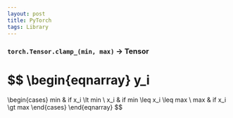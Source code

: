 ```yaml
---
layout: post
title: PyTorch
tags: Library
---
```


### `torch.Tensor.clamp_(min, max)` -> Tensor

$$
\begin{eqnarray}
y_i
 =
  \begin{cases}
    min & if x_i \lt min \\
    x_i & if min \leq x_i \leq max \\
    max & if x_i \gt max
  \end{cases}
\end{eqnarray}
$$